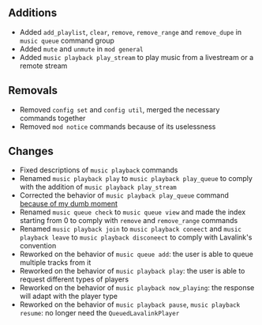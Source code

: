 ## Additions

- Added `add_playlist`, `clear`, `remove`, `remove_range` and `remove_dupe` in `music queue` command group
- Added `mute` and `unmute` in `mod general`
- Added `music playback play_stream` to play music from a livestream or a remote stream 

## Removals

- Removed `config set` and `config util`, merged the necessary commands together
- Removed `mod notice` commands because of its uselessness

## Changes

- Fixed descriptions of `music playback` commands
- Renamed `music playback play` to `music playback play_queue` to comply with the addition of `music playback play_stream`
- Corrected the behavior of `music playback play_queue` command [because of my dumb moment](https://github.com/angelobreuer/Lavalink4NET/issues/91)
- Renamed `music queue check` to `music queue view` and made the index starting from 0 to comply with `remove` and `remove_range` commands
- Renamed `music playback join` to `music playback coneect` and `music playback leave` to `music playback disconeect` to comply with Lavalink's convention
- Reworked on the behavior of `music queue add`: the user is able to queue multiple tracks from it
- Reworked on the behavior of `music playback play`: the user is able to request different types of players
- Reworked on the behavior of `music playback now_playing`: the response will adapt with the player type
- Reworked on the behavior of `music playback pause`, `music playback resume`: no longer need the `QueuedLavalinkPlayer`